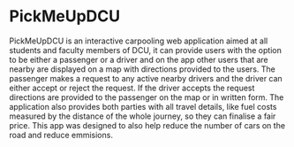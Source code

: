 # PickMeUpDCU
PickMeUpDCU is an interactive carpooling web application aimed at all students and faculty members of DCU, it can provide users 
with the option to be either a passenger or a driver and on the app other users that are nearby are displayed on a map with 
directions provided to the users. 
The passenger makes a request to any active nearby drivers and the driver can either accept or reject 
the request. 
If the driver accepts the request directions are provided to the passenger on the map or in written form. The application 
also provides both parties with all travel details, like fuel costs measured by the distance of the whole journey, so they can finalise 
a fair price. 
This app was designed to also help reduce the number of cars on the road and reduce emmisions.

